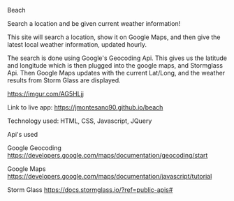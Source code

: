 Beach

Search a location and be given current weather information!

This site will search a location, show it on Google Maps, and then give the latest local weather information, updated hourly.

The search is done using Google's Geocoding Api.
This gives us the latitude and longitude which is then plugged into the google maps, and Stormglass Api. Then Google Maps updates with the current Lat/Long, and the weather results from Storm Glass are displayed.

https://imgur.com/AG5HLjj

Link to live app: https://jmontesano90.github.io/beach


Technology used:
HTML, CSS, Javascript, JQuery


Api's used

Google Geocoding https://developers.google.com/maps/documentation/geocoding/start

Google Maps https://developers.google.com/maps/documentation/javascript/tutorial

Storm Glass https://docs.stormglass.io/?ref=public-apis#